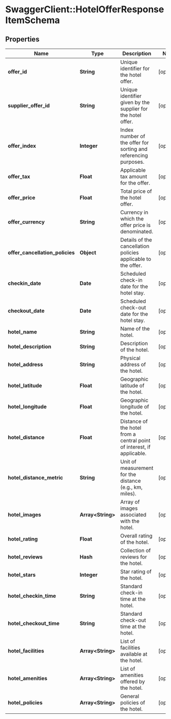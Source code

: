 # SwaggerClient::HotelOfferResponseItemSchema

## Properties
Name | Type | Description | Notes
------------ | ------------- | ------------- | -------------
**offer_id** | **String** | Unique identifier for the hotel offer. | [optional] 
**supplier_offer_id** | **String** | Unique identifier given by the supplier for the hotel offer. | [optional] 
**offer_index** | **Integer** | Index number of the offer for sorting and referencing purposes. | [optional] 
**offer_tax** | **Float** | Applicable tax amount for the offer. | [optional] 
**offer_price** | **Float** | Total price of the hotel offer. | [optional] 
**offer_currency** | **String** | Currency in which the offer price is denominated. | [optional] 
**offer_cancellation_policies** | **Object** | Details of the cancellation policies applicable to the offer. | [optional] 
**checkin_date** | **Date** | Scheduled check-in date for the hotel stay. | [optional] 
**checkout_date** | **Date** | Scheduled check-out date for the hotel stay. | [optional] 
**hotel_name** | **String** | Name of the hotel. | [optional] 
**hotel_description** | **String** | Description of the hotel. | [optional] 
**hotel_address** | **String** | Physical address of the hotel. | [optional] 
**hotel_latitude** | **Float** | Geographic latitude of the hotel. | [optional] 
**hotel_longitude** | **Float** | Geographic longitude of the hotel. | [optional] 
**hotel_distance** | **Float** | Distance of the hotel from a central point of interest, if applicable. | [optional] 
**hotel_distance_metric** | **String** | Unit of measurement for the distance (e.g., km, miles). | [optional] 
**hotel_images** | **Array&lt;String&gt;** | Array of images associated with the hotel. | [optional] 
**hotel_rating** | **Float** | Overall rating of the hotel. | [optional] 
**hotel_reviews** | **Hash** | Collection of reviews for the hotel. | [optional] 
**hotel_stars** | **Integer** | Star rating of the hotel. | [optional] 
**hotel_checkin_time** | **String** | Standard check-in time at the hotel. | [optional] 
**hotel_checkout_time** | **String** | Standard check-out time at the hotel. | [optional] 
**hotel_facilities** | **Array&lt;String&gt;** | List of facilities available at the hotel. | [optional] 
**hotel_amenities** | **Array&lt;String&gt;** | List of amenities offered by the hotel. | [optional] 
**hotel_policies** | **Array&lt;String&gt;** | General policies of the hotel. | [optional] 

